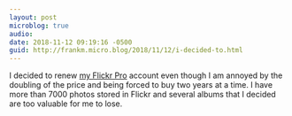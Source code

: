```yaml
---
layout: post
microblog: true
audio: 
date: 2018-11-12 09:19:16 -0500
guid: http://frankm.micro.blog/2018/11/12/i-decided-to.html
---
```

I decided to renew [my Flickr Pro](https://www.flickr.com/people/fmcpherson/) account even though I am annoyed by the doubling of the price and being forced to buy two years at a time. I have more than 7000 photos stored in Flickr and several albums that I decided are too valuable for me to lose. 
